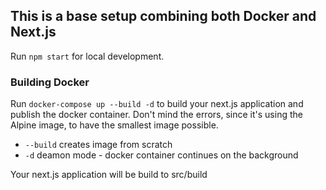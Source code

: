 ## This is a base setup combining both Docker and Next.js

Run `npm start` for local development.

### Building Docker
Run `docker-compose up --build -d` to build your next.js application and publish the docker container.
Don't mind the errors, since it's using the Alpine image, to have the smallest image possible.

- `--build` creates image from scratch
- `-d` deamon mode - docker container continues on the background

Your next.js application will be build to src/build
